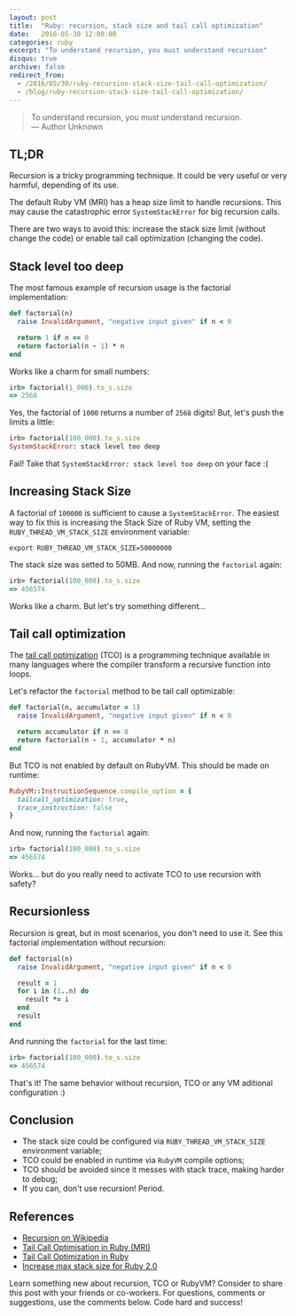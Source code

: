 ```yaml
---
layout: post
title:  "Ruby: recursion, stack size and tail call optimization"
date:   2016-05-30 12:00:00
categories: ruby
excerpt: "To understand recursion, you must understand recursion"
disqus: true
archive: false
redirect_from:
  - /2016/05/30/ruby-recursion-stack-size-tail-call-optimization/
  - /blog/ruby-recursion-stack-size-tail-call-optimization/
---
```


> To understand recursion, you must understand recursion.<br/>
> ―  Author Unknown

## TL;DR

Recursion is a tricky programming technique. It could be very useful or very harmful, depending of its use.

The default Ruby VM (MRI) has a heap size limit to handle recursions. This may cause the catastrophic error `SystemStackError` for big recursion calls.

There are two ways to avoid this: increase the stack size limit (without change the code) or enable tail call optimization (changing the code).

## Stack level too deep

The most famous example of recursion usage is the factorial implementation:

```ruby
def factorial(n)
  raise InvalidArgument, "negative input given" if n < 0

  return 1 if n == 0
  return factorial(n - 1) * n
end
```

Works like a charm for small numbers:

```ruby
irb> factorial(1_000).to_s.size
=> 2568
```

Yes, the factorial of `1000` returns a number of `2568` digits! But, let's push the limits a little:

```ruby
irb> factorial(100_000).to_s.size
SystemStackError: stack level too deep
```

Fail! Take that `SystemStackError: stack level too deep` on your face :(

## Increasing Stack Size

A factorial of `100000` is sufficient to cause a `SystemStackError`. The easiest way to fix this is increasing the Stack Size of Ruby VM, setting the `RUBY_THREAD_VM_STACK_SIZE` environment variable:

```shell
export RUBY_THREAD_VM_STACK_SIZE=50000000
```

The stack size was setted to 50MB. And now, running the `factorial` again:

```ruby
irb> factorial(100_000).to_s.size
=> 456574
```

Works like a charm. But let's try something different...

## Tail call optimization

The [tail call optimization](https://en.wikipedia.org/wiki/Tail_call) (TCO) is a programming technique available in many languages where the compiler transform a recursive function into loops.

Let's refactor the `factorial` method to be tail call optimizable:

```ruby
def factorial(n, accumulator = 1)
  raise InvalidArgument, "negative input given" if n < 0

  return accumulator if n == 0
  return factorial(n - 1, accumulator * n)
end
```

But TCO is not enabled by default on RubyVM. This should be made on runtime:

```ruby
RubyVM::InstructionSequence.compile_option = {
  tailcall_optimization: true,
  trace_instruction: false
}
```

And now, running the `factorial` again:

```ruby
irb> factorial(100_000).to_s.size
=> 456574
```

Works... but do you really need to activate TCO to use recursion with safety?

## Recursionless

Recursion is great, but in most scenarios, you don't need to use it. See this factorial implementation without recursion:

```ruby
def factorial(n)
  raise InvalidArgument, "negative input given" if n < 0

  result = 1
  for i in (1..n) do
    result *= i
  end
  result
end

```

And running the `factorial` for the last time:

```ruby
irb> factorial(100_000).to_s.size
=> 456574
```

That's it! The same behavior without recursion, TCO or any VM aditional configuration :)

## Conclusion

* The stack size could be configured via `RUBY_THREAD_VM_STACK_SIZE` environment variable;
* TCO could be enabled in runtime via `RubyVM` compile options;
* TCO should be avoided since it messes with stack trace, making harder to debug;
* If you can, don't use recursion! Period.

## References

* [Recursion on Wikipedia](https://en.wikipedia.org/wiki/Recursion)
* [Tail Call Optimisation in Ruby (MRI)](https://www.reinteractive.net/posts/214-tail-call-optimisation-in-ruby-mri)
* [Tail Call Optimization in Ruby](https://nithinbekal.com/posts/ruby-tco/)
* [Increase max stack size for Ruby 2.0](https://clearcove.ca/2013/10/how-to-increase-max-stack-size-for-ruby-2-0-when-experiencing-systemstackerror-stack-level-too-deep/)

Learn something new about recursion, TCO or RubyVM? Consider to share this post with your friends or co-workers. For questions, comments or suggestions, use the comments below. Code hard and success!
